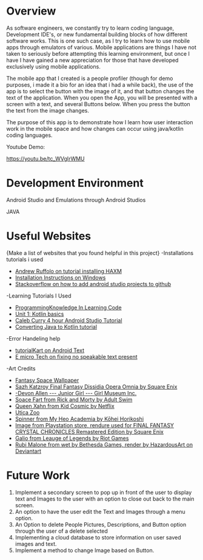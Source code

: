 # Overview

As software engineers, we constantly try to learn coding language, Development IDE's, or new fundamental building blocks of how different software works. This is one such case, as I try to learn how to use mobile apps through emulators of various. Mobile applications are things I have not taken to seriously before attempting this learning environment, but once I have I have gained a new appreciation for those that have developed exclusively using mobile applications.


The mobile app that I created is a people profiler (though for demo purposes, i made it a bio for an idea that i had a while back), the use of the app is to select the button with the image of it, and that button changes the text of the application. When you open the App, you will be presented with a screen with a text, and several Buttons below. When you press the button the text from the image changes.

The purpose of this app is to demonstrate how I learn how user interaction work in the mobile space and how changes can occur using java/kotlin coding languages.

Youtube Demo:

https://youtu.be/tc_WVgIrWMU

# Development Environment

Android Studio and Emulations through Android Studios

JAVA 

# Useful Websites

{Make a list of websites that you found helpful in this project}
-Installations tutorials i used
* [Andrew Ruffolo on tutorial installing HAXM](https://www.youtube.com/watch?v=qcrVqwa7npI&ab_channel=AndrewRuffolo)
* [Installation Instructions on Windows](https://github.com/intel/haxm/wiki/Installation-Instructions-on-Windows#Downloading_Intel_HAXM)
* [Stackoverflow on how to add android studio projects to github](https://stackoverflow.com/questions/37093723/how-to-add-an-android-studio-project-to-github#:~:text=and%20test%20again.-,Go%20to%20File%20%2D%3E%20Settings%20%2D%3E%20Version%20Control%20%2D%3E,Description%20and%20click%20Share%20button.)

-Learning Tutorials I Used
* [ProgrammingKnowledge In Learning Code](https://www.youtube.com/c/ProgrammingKnowledge/playlists)
* [Unit 1: Kotlin basics](https://developer.android.com/courses/android-basics-kotlin/unit-1)
* [Caleb Curry 4 hour Android Studio Tutorial](https://www.youtube.com/watch?v=tZvjSl9dswg&list=PL_c9BZzLwBRJLm0QETVj_XcN4jRsV4LkR)
* [Converting Java to Kotlin tutorial](https://developer.android.com/kotlin/add-kotlin#:~:text=To%20convert%20Java%20code%20to,Java%20code%20into%20that%20file.)

-Error Handeling help
* [tutorialKart on Android Text](https://www.tutorialkart.com/kotlin-android/android-textview/)
* [E micro Tech on fixing no speakable text present](https://www.youtube.com/watch?v=J0eW2gY4T34&ab_channel=EMicroTech)

-Art Credits
* [Fantasy Space Wallpaper](https://wallpaperaccess.com/fantasy-space)
* [Sazh Katzroy Final Fantasy Dissidia Opera Omnia by Square Enix](https://dissidiadb.com/static/img/sazh.765b303.png)
* [-Devon Allen --- Junior Girl --- Girl Museum Inc.](https://www.girlmuseum.org/wp-content/uploads/2016/10/Valkyries.jpg)
* [Soace Fart from Rick and Morty by Adult Swim](https://pm1.narvii.com/6241/9f19cf98057f59cce6509312e8ec25623850cebc_hq.jpg)
* [Queen Xahn from Kid Cosmic by Netflix](https://i.pinimg.com/474x/ae/f1/44/aef144af8dbc9a1ea3ecffd941db8d66.jpg)
* [Utica Zoo](https://www.uticazoo.org/wp-content/uploads/2021/10/Ming-Yue-exploring-1024x576.jpg)
* [Spinner from My Heo Academia by Kōhei Horikoshi](https://i.pinimg.com/474x/b5/14/1c/b5141c6c48a7169bcee1d812885578e6.jpg)
* [Image from Playstation store, rendure used for FINAL FANTASY CRYSTAL CHRONICLES Remastered Edition by Square Enix](https://store.playstation.com/en-us/product/UP0082-CUSA16885_00-CHA0000000000008)
* [Galio from Leauge of Legends by Riot Games](https://ddragon.leagueoflegends.com/cdn/img/champion/splash/Galio_0.jpg)
* [Rubi Malone from wet by Bethesda Games, render by HazardousArt on Deviantart](https://www.deviantart.com/hazardousarts/art/Rubi-Malone-Low-Poly-Posed-WIP-254152515)

# Future Work

1. Implement a secondary screen to pop up in front of the user to display text and Images to the user with an option to close out back to the main screen.
2. An option to have the user edit the Text and Images through a menu option.
3. An Option to delete People Pictures, Descriptions, and Button option through the user of a delete selected
4. Implementing a cloud database to store information on user saved images and text.
5. Implement a method to change Image based on Button.
